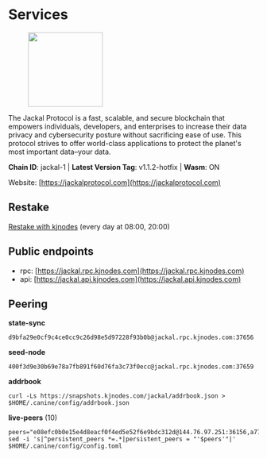 # Services

<figure><img src="https://raw.githubusercontent.com/kj89/testnet_manuals/main/pingpub/logos/jackal.png" width="150" alt=""><figcaption></figcaption></figure>

The Jackal Protocol is a fast, scalable, and secure blockchain that empowers  individuals, developers, and enterprises to increase their data privacy and  cybersecurity posture without sacrificing ease of use. This protocol strives  to offer world-class applications to protect the planet's most important data–your data.

**Chain ID**: jackal-1 | **Latest Version Tag**: v1.1.2-hotfix | **Wasm**: ON

Website: [https://jackalprotocol.com](https://jackalprotocol.com)

## Restake

[Restake with kjnodes](https://restake.app/jackal/jklvaloper1tr3wm3mdkz0tda6t7vavqnn7fe2g4un0f67xmt) (every day at 08:00, 20:00)
## Public endpoints

* rpc: [https://jackal.rpc.kjnodes.com](https://jackal.rpc.kjnodes.com)
* api: [https://jackal.api.kjnodes.com](https://jackal.api.kjnodes.com)

## Peering

**state-sync**

```
d9bfa29e0cf9c4ce0cc9c26d98e5d97228f93b0b@jackal.rpc.kjnodes.com:37656
```

**seed-node**

```
400f3d9e30b69e78a7fb891f60d76fa3c73f0ecc@jackal.rpc.kjnodes.com:37659
```

**addrbook**
```
curl -Ls https://snapshots.kjnodes.com/jackal/addrbook.json > $HOME/.canine/config/addrbook.json
```

**live-peers** (10)
```
peers="e08efc0b0e15e4d8eacf0f4ed5e52f6e9bdc312d@144.76.97.251:36156,a77da5b3ce86a5226bae6e7b87964dd4efe8fe46@65.21.170.3:31656,83d66a37202785b09aee4e3ae1b50d2ddfbf860c@162.19.89.8:10856,d9bfa29e0cf9c4ce0cc9c26d98e5d97228f93b0b@65.109.88.38:37656,6852add4eaa027707a6000c78ea9e7cde81b058f@18.118.26.4:26656,ed0ac0ebe8464781a1bd4934701e36f0f3538548@24.158.14.212:26656,0841db0ae5e5443905837e196d2e1ffd31f2e480@131.153.202.81:36656,e272f855eb99975dbd23bfc52dce9ff9661596ff@65.109.60.54:37656,dbec14a10d43c25d77ee9987a985652fa4e6344a@131.153.59.6:26656,a2afb42b65da7013eca54778ce01dfb877c2a82a@154.12.227.132:37656"
sed -i 's|^persistent_peers *=.*|persistent_peers = "'$peers'"|' $HOME/.canine/config/config.toml
```
